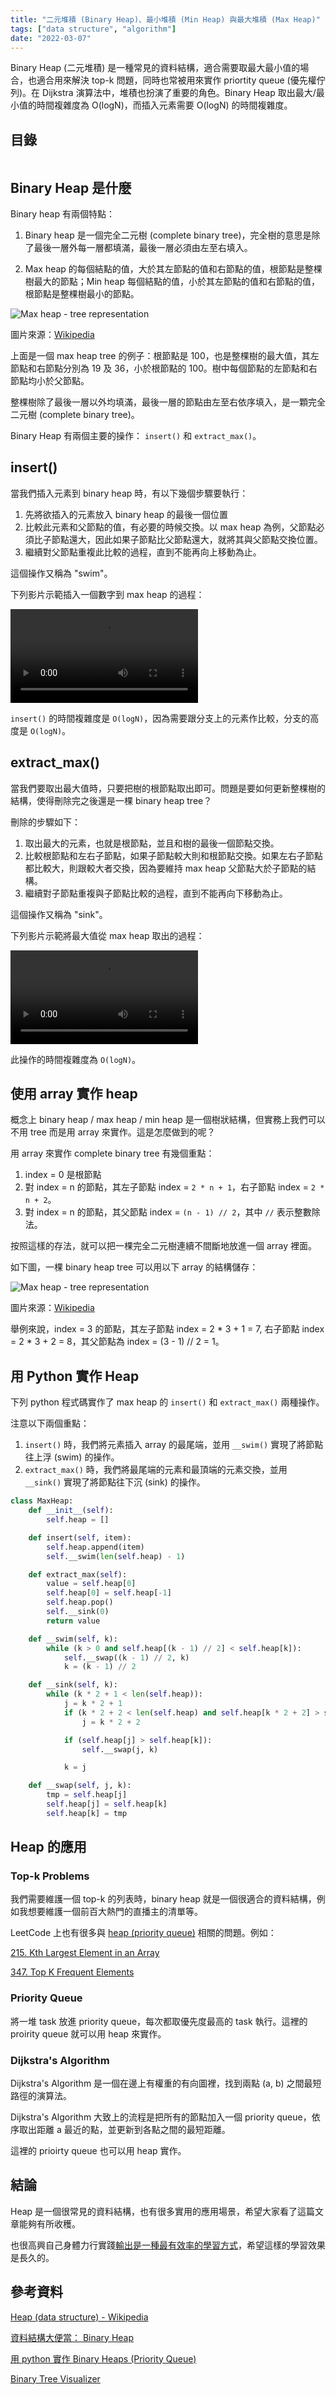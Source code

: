 ```yaml
---
title: "二元堆積 (Binary Heap)、最小堆積 (Min Heap) 與最大堆積 (Max Heap)"
tags: ["data structure", "algorithm"]
date: "2022-03-07"
---
```


Binary Heap (二元堆積) 是一種常見的資料結構，適合需要取最大最小值的場合，也適合用來解決 top-k 問題，同時也常被用來實作 priortity queue (優先權佇列)。在 Dijkstra 演算法中，堆積也扮演了重要的角色。Binary Heap 取出最大/最小值的時間複雜度為 O(logN)，而插入元素需要 O(logN) 的時間複雜度。

## 目錄

```toc
```

## Binary Heap 是什麼

Binary heap 有兩個特點：

1. Binary heap 是一個完全二元樹 (complete binary tree)，完全樹的意思是除了最後一層外每一層都填滿，最後一層必須由左至右填入。

2. Max heap 的每個結點的值，大於其左節點的值和右節點的值，根節點是整棵樹最大的節點；Min heap 每個結點的值，小於其左節點的值和右節點的值，根節點是整棵樹最小的節點。

![Max heap - tree representation](./tree-representation.png)

圖片來源：[Wikipedia](https://en.wikipedia.org/wiki/Heap_(data_structure))

上面是一個 max heap tree 的例子：根節點是 100，也是整棵樹的最大值，其左節點和右節點分別為 19 及 36，小於根節點的 100。樹中每個節點的左節點和右節點均小於父節點。

整棵樹除了最後一層以外均填滿，最後一層的節點由左至右依序填入，是一顆完全二元樹 (complete binary tree)。


Binary Heap 有兩個主要的操作： `insert()` 和 `extract_max()`。

## insert()

當我們插入元素到 binary heap 時，有以下幾個步驟要執行：

1. 先將欲插入的元素放入 binary heap 的最後一個位置
2. 比較此元素和父節點的值，有必要的時候交換。以 max heap 為例，父節點必須比子節點還大，因此如果子節點比父節點還大，就將其與父節點交換位置。
3. 繼續對父節點重複此比較的過程，直到不能再向上移動為止。

這個操作又稱為 "swim"。

下列影片示範插入一個數字到 max heap 的過程：

<video autoplay controls playsinline loop>
  <source src="./insert.mp4" type="video/mp4">
</video>

`insert()` 的時間複雜度是 `O(logN)`，因為需要跟分支上的元素作比較，分支的高度是 `O(logN)`。

## extract_max()

當我們要取出最大值時，只要把樹的根節點取出即可。問題是要如何更新整棵樹的結構，使得刪除完之後還是一棵 binary heap tree？

刪除的步驟如下：

1. 取出最大的元素，也就是根節點，並且和樹的最後一個節點交換。
2. 比較根節點和左右子節點，如果子節點較大則和根節點交換。如果左右子節點都比較大，則跟較大者交換，因為要維持 max heap 父節點大於子節點的結構。
3. 繼續對子節點重複與子節點比較的過程，直到不能再向下移動為止。

這個操作又稱為 "sink"。

下列影片示範將最大值從 max heap 取出的過程：

<video autoplay controls playsinline loop>
  <source src="./extract-max.mp4" type="video/mp4">
</video>

此操作的時間複雜度為 `O(logN)`。

## 使用 array 實作 heap

概念上 binary heap / max heap / min heap 是一個樹狀結構，但實務上我們可以不用 tree 而是用 array 來實作。這是怎麼做到的呢？

用 array 來實作 complete binary tree 有幾個重點：

1. index = 0 是根節點
2. 對 index = n 的節點，其左子節點 index = `2 * n + 1`，右子節點 index = `2 * n + 2`。
3. 對 index = n 的節點，其父節點 index = `(n - 1) // 2`，其中 `//` 表示整數除法。

按照這樣的存法，就可以把一棵完全二元樹連續不間斷地放進一個 array 裡面。

如下圖，一棵 binary heap tree 可以用以下 array 的結構儲存：

![Max heap - tree representation](./array-representation.png)

圖片來源：[Wikipedia](https://en.wikipedia.org/wiki/Heap_(data_structure))

舉例來說，index = 3 的節點，其左子節點 index = 2 * 3 + 1 = 7, 右子節點 index = 2 * 3 + 2 = 8，其父節點為 index = (3 - 1) // 2 = 1。

## 用 Python 實作 Heap

下列 python 程式碼實作了 max heap 的 `insert()` 和 `extract_max()` 兩種操作。

注意以下兩個重點：

1. `insert()` 時，我們將元素插入 array 的最尾端，並用 `__swim()` 實現了將節點往上浮 (swim) 的操作。
2. `extract_max()` 時，我們將最尾端的元素和最頂端的元素交換，並用 `__sink()` 實現了將節點往下沉 (sink) 的操作。

```python
class MaxHeap:
	def __init__(self):
		self.heap = []

	def insert(self, item):
		self.heap.append(item)
		self.__swim(len(self.heap) - 1)

	def extract_max(self):
		value = self.heap[0]
		self.heap[0] = self.heap[-1]
		self.heap.pop()
		self.__sink(0)
		return value

	def __swim(self, k):
		while (k > 0 and self.heap[(k - 1) // 2] < self.heap[k]):
			self.__swap((k - 1) // 2, k)
			k = (k - 1) // 2

	def __sink(self, k):
		while (k * 2 + 1 < len(self.heap)):
			j = k * 2 + 1
			if (k * 2 + 2 < len(self.heap) and self.heap[k * 2 + 2] > self.heap[k * 2 + 1]):
				j = k * 2 + 2

			if (self.heap[j] > self.heap[k]):
				self.__swap(j, k)

			k = j

	def __swap(self, j, k):
		tmp = self.heap[j]
		self.heap[j] = self.heap[k]
		self.heap[k] = tmp
```

## Heap 的應用

### Top-k Problems

我們需要維護一個 top-k 的列表時，binary heap 就是一個很適合的資料結構，例如我想要維護一個前百大熱門的直播主的清單等。

LeetCode 上也有很多與 [heap (priority queue)](https://leetcode.com/tag/heap-priority-queue/) 相關的問題。例如：

[215. Kth Largest Element in an Array](https://leetcode.com/problems/kth-largest-element-in-an-array/)

[347. Top K Frequent Elements](https://leetcode.com/problems/top-k-frequent-elements/)

### Priority Queue

將一堆 task 放進 priority queue，每次都取優先度最高的 task 執行。這裡的 proirity queue 就可以用 heap 來實作。

### Dijkstra's Algorithm

Dijkstra's Algorithm 是一個在邊上有權重的有向圖裡，找到兩點 (a, b) 之間最短路徑的演算法。

Dijkstra's Algorithm 大致上的流程是把所有的節點加入一個 priority queue，依序取出距離 a 最近的點，並更新到各點之間的最短距離。

這裡的 prioirty queue 也可以用 heap 實作。

## 結論

Heap 是一個很常見的資料結構，也有很多實用的應用場景，希望大家看了這篇文章能夠有所收穫。

也很高興自己身體力行實踐[輸出是一種最有效率的學習方式](/the-power-of-output/)，希望這樣的學習效果是長久的。

## 參考資料

[Heap (data structure) - Wikipedia](https://en.wikipedia.org/wiki/Heap_(data_structure))

[資料結構大便當： Binary Heap](https://medium.com/@Kadai/%E8%B3%87%E6%96%99%E7%B5%90%E6%A7%8B%E5%A4%A7%E4%BE%BF%E7%95%B6-binary-heap-ec47ca7aebac)

[用 python 實作 Binary Heaps (Priority Queue)](https://medium.com/@tobby168/%E7%94%A8-python-%E5%AF%A6%E4%BD%9C-binary-heaps-priority-queue-12e0b82ed7b3)

[Binary Tree Visualizer](http://btv.melezinek.cz/binary-heap.html)

